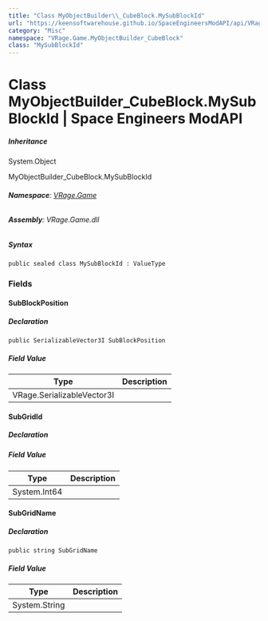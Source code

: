 ```yaml
---
title: "Class MyObjectBuilder\\_CubeBlock.MySubBlockId"
url: "https://keensoftwarehouse.github.io/SpaceEngineersModAPI/api/VRage.Game.MyObjectBuilder_CubeBlock.MySubBlockId.html"
category: "Misc"
namespace: "VRage.Game.MyObjectBuilder_CubeBlock"
class: "MySubBlockId"
---
```


# Class MyObjectBuilder\_CubeBlock.MySubBlockId | Space Engineers ModAPI

##### Inheritance

System.Object

MyObjectBuilder\_CubeBlock.MySubBlockId

###### **Namespace**: [VRage.Game](https://keensoftwarehouse.github.io/SpaceEngineersModAPI/api/VRage.Game.html)

###### **Assembly**: VRage.Game.dll

##### Syntax

```
public sealed class MySubBlockId : ValueType
```

### Fields

#### SubBlockPosition

##### Declaration

```
public SerializableVector3I SubBlockPosition
```

##### Field Value

| Type | Description |
| --- | --- |
| VRage.SerializableVector3I |     |

#### SubGridId

##### Declaration

##### Field Value

| Type | Description |
| --- | --- |
| System.Int64 |     |

#### SubGridName

##### Declaration

```
public string SubGridName
```

##### Field Value

| Type | Description |
| --- | --- |
| System.String |     |
